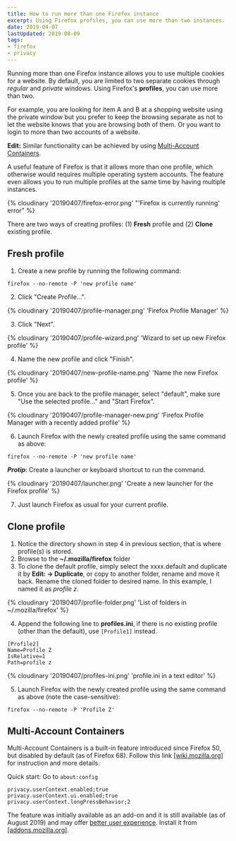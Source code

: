```yaml
---
title: How to run more than one Firefox instance
excerpt: Using Firefox profiles, you can use more than two instances.
date: 2019-04-07
lastUpdated: 2019-08-09
tags:
- firefox
- privacy
---
```


Running more than one Firefox instance allows you to use multiple cookies for a website. By default, you are limited to two separate cookies through *regular* and *private* windows. Using Firefox's **profiles**, you can use more than two.

For example, you are looking for item A and B at a shopping website using the private window but you prefer to keep the browsing separate as not to let the website knows that you are browsing both of them. Or you want to login to more than two accounts of a website.

**Edit:** Similar functionality can be achieved by using [Multi-Account Containers](#Multi-Account-Containers).

A useful feature of Firefox is that it allows more than one profile, which otherwise would requires multiple operating system accounts. The feature even allows you to run multiple profiles at the same time by having multiple instances.

{% cloudinary '20190407/firefox-error.png' "'Firefox is currently running' error" %}

There are two ways of creating profiles: (1) **Fresh** profile and (2) **Clone** existing profile.

## Fresh profile

1. Create a new profile by running the following command:

```
firefox --no-remote -P 'new profile name'
```

2. Click "Create Profile...".

{% cloudinary '20190407/profile-manager.png' 'Firefox Profile Manager' %}

3. Click "Next".

{% cloudinary '20190407/profile-wizard.png' 'Wizard to set up new Firefox profile' %}

4. Name the new profile and click "Finish".

{% cloudinary '20190407/new-profile-name.png' 'Name the new Firefox profile' %}

5. Once you are back to the profile manager, select "default", make sure "Use the selected profile..." and "Start Firefox".

{% cloudinary '20190407/profile-manager-new.png' 'Firefox Profile Manager with a recently added profile' %}

6. Launch Firefox with the newly created profile using the same command as above:

```
firefox --no-remote -P 'new profile name'
```

***Protip***: Create a launcher or keyboard shortcut to run the command.

{% cloudinary '20190407/launcher.png' 'Create a new launcher for the Firefox profile' %}

7. Just launch Firefox as usual for your current profile.

## Clone profile

1. Notice the directory shown in step 4 in previous section, that is where profile(s) is stored.
2. Browse to the **~/.mozilla/firefox** folder
3. To clone the default profile, simply select the xxxx.default and duplicate it by **Edit: -> Duplicate**, or copy to another folder, rename and move it back. Rename the cloned folder to desired name. In this example, I named it as *profile z*.

{% cloudinary '20190407/profile-folder.png' 'List of folders in ~/.mozilla/firefox' %}

4. Append the following line to **profiles.ini**, if there is no existing profile (other than the default), use `[Profile1]` instead.

```
[Profile2]
Name=Profile Z
IsRelative=1
Path=profile z
```

{% cloudinary '20190407/profiles-ini.png' 'profile.ini in a text editor' %}

5. Launch Firefox with the newly created profile using the same command as above (note the case-sensitive):

```
firefox --no-remote -P 'Profile Z'
```

## Multi-Account Containers

Multi-Account Containers is a built-in feature introduced since Firefox 50, but disabled by default (as of Firefox 68). Follow this link [[wiki.mozilla.org]](https://wiki.mozilla.org/Security/Contextual_Identity_Project/Containers) for instruction and more details.

Quick start: Go to `about:config`

```
privacy.userContext.enabled;true
privacy.userContext.ui.enabled;true
privacy.userContext.longPressBehavior;2
```

The feature was initially available as an add-on and it is still available (as of August 2019) and may offer [better user experience](https://support.mozilla.org/en-US/kb/containers). Install it from [[addons.mozilla.org]](https://addons.mozilla.org/en-US/firefox/addon/multi-account-containers/).
